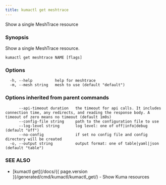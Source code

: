 ```yaml
---
title: kumactl get meshtrace
---
```


Show a single MeshTrace resource

### Synopsis

Show a single MeshTrace resource.

```
kumactl get meshtrace NAME [flags]
```

### Options

```
  -h, --help          help for meshtrace
  -m, --mesh string   mesh to use (default "default")
```

### Options inherited from parent commands

```
      --api-timeout duration   the timeout for api calls. It includes connection time, any redirects, and reading the response body. A timeout of zero means no timeout (default 1m0s)
      --config-file string     path to the configuration file to use
      --log-level string       log level: one of off|info|debug (default "off")
      --no-config              if set no config file and config directory will be created
  -o, --output string          output format: one of table|yaml|json (default "table")
```

### SEE ALSO

* [kumactl get](/docs/{{ page.version }}/generated/cmd/kumactl/kumactl_get/)	 - Show Kuma resources

